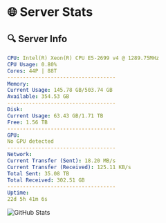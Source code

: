 # 🌐 Server Stats
## 🔍 Server Info
```yaml
CPU: Intel(R) Xeon(R) CPU E5-2699 v4 @ 1289.75MHz
CPU Usage: 0.80%
Cores: 44P | 88T
-----------------------------------
Memory:
Current Usage: 145.78 GB/503.74 GB
Available: 354.53 GB
-----------------------------------
Disk:
Current Usage: 63.43 GB/1.71 TB
Free: 1.56 TB
-----------------------------------
GPU:
No GPU detected
-----------------------------------
Network:
Current Transfer (Sent): 18.20 MB/s
Current Transfer (Received): 125.11 KB/s
Total Sent: 35.08 TB
Total Received: 302.51 GB
-----------------------------------
Uptime:
22d 5h 41m 6s
```
![GitHub Stats](https://img.shields.io/badge/Updated-2025-03-30_03:03:55-blue)